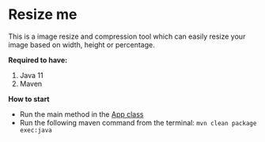 # Resize me
This is a image resize and compression tool which can easily resize your image based on width, height or percentage.

**Required to have:**
1. Java 11
2. Maven

**How to start**
- Run the main method in the [App class](src/main/java/nl/altindag/resizeme/App.java)
- Run the following maven command from the terminal: `mvn clean package exec:java`
